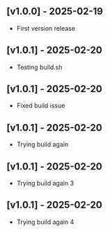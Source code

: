 ## [v1.0.0] - 2025-02-19
- First version release
## [v1.0.1] - 2025-02-20
- Testing build.sh
## [v1.0.1] - 2025-02-20
- Fixed build issue
## [v1.0.1] - 2025-02-20
- Trying build again
## [v1.0.1] - 2025-02-20
- Trying build again 3

## [v1.0.1] - 2025-02-20
- Trying build again 4
